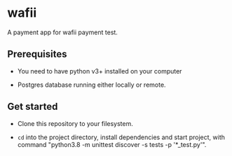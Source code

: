 # wafii
A payment app for wafii payment test.

## Prerequisites

- You need to have python v3+ installed on your computer

- Postgres database running either locally or remote.


## Get started

- Clone this repository to your filesystem.

- `cd` into the project directory, install dependencies and start project, with command "python3.8 -m unittest discover -s tests -p '*_test.py'".